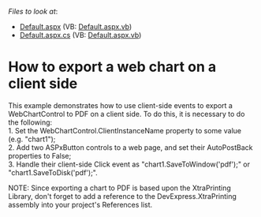 <!-- default file list -->
*Files to look at*:

* [Default.aspx](./CS/Default.aspx) (VB: [Default.aspx.vb](./VB/Default.aspx.vb))
* [Default.aspx.cs](./CS/Default.aspx.cs) (VB: [Default.aspx.vb](./VB/Default.aspx.vb))
<!-- default file list end -->
# How to export a web chart on a client side


<p>This example demonstrates how to use client-side events to export a WebChartControl to PDF on a client side. To do this, it is necessary to do the following:<br />
1. Set the WebChartControl.ClientInstanceName property to some value (e.g. "chart1");<br />
2. Add two ASPxButton controls to a web page, and set their AutoPostBack properties to False;<br />
3. Handle their client-side Click event as "chart1.SaveToWindow('pdf');" or "chart1.SaveToDisk('pdf');".</p><p>NOTE: Since exporting a chart to PDF is based upon the XtraPrinting Library, don't forget to add a reference to the DevExpress.XtraPrinting assembly into your project's References list.</p>

<br/>


